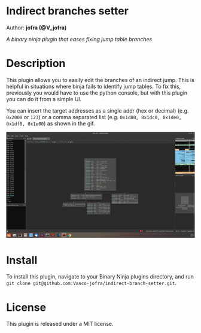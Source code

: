 # Indirect branches setter
Author: **jofra (@V_jofra)**

_A binary ninja plugin that eases fixing jump table branches_

# Description
This plugin allows you to easily edit the branches of an indirect jump. This is helpful in situations where binja fails to identify jump tables. To fix this, previously you would have to use the python console, but with this plugin you can do it from a simple UI.

You can insert the target addresses as a single addr (hex or decimal) (e.g. `0x2000` or `123`) or a comma separated list (e.g. `0x1d80, 0x1dc0, 0x1de0, 0x1df0, 0x1e00`) as shown in the gif.

![usage gif](./images/out.gif)

# Install
To install this plugin, navigate to your Binary Ninja plugins directory, and run `git clone git@github.com:Vasco-jofra/indirect-branch-setter.git`.

# License
This plugin is released under a MIT license.